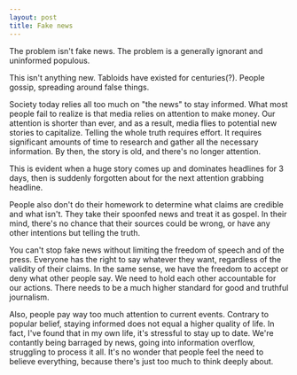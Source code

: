 ```yaml
---
layout: post
title: Fake news
---
```


The problem isn't fake news. The problem is a generally ignorant and uninformed populous.

This isn't anything new. Tabloids have existed for centuries(?). People gossip, spreading around false things.

Society today relies all too much on "the news" to stay informed. What most people fail to realize is that media relies on attention to make money. Our attention is shorter than ever, and as a result, media flies to potential new stories to capitalize. Telling the whole truth requires effort. It requires significant amounts of time to research and gather all the necessary information. By then, the story is old, and there's no longer attention.

This is evident when a huge story comes up and dominates headlines for 3 days, then is suddenly forgotten about for the next attention grabbing headline.

People also don't do their homework to determine what claims are credible and what isn't. They take their spoonfed news and treat it as gospel. In their mind, there's no chance that their sources could be wrong, or have any other intentions but telling the truth.

You can't stop fake news without limiting the freedom of speech and of the press. Everyone has the right to say whatever they want, regardless of the validity of their claims. In the same sense, we have the freedom to accept or deny what other people say. We need to hold each other accountable for our actions. There needs to be a much higher standard for good and truthful journalism.

Also, people pay way too much attention to current events. Contrary to popular belief, staying informed does not equal a higher quality of life. In fact, I've found that in my own life, it's stressful to stay up to date. We're contantly being barraged by news, going into information overflow, struggling to process it all. It's no wonder that people feel the need to believe everything, because there's just too much to think deeply about.  